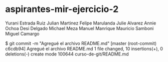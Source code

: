 # aspirantes-mir-ejercicio-2
Yurani Estrada Ruiz
Julian Martinez
Felipe Marulanda
Julie Alvarez
Annie Ochoa
Desi Delgado
Michael Meza
Manuel Manrique
Mauricio Samboni
Miguel Camargo

$ git commit -m "Agregué el archivo README.md"
[master (root-commit) c6cdb94] Agregué el archivo README.md
 1 file changed, 10 insertions(+), 0 deletions(-)
 create mode 100644 curso-de-git/README.md
